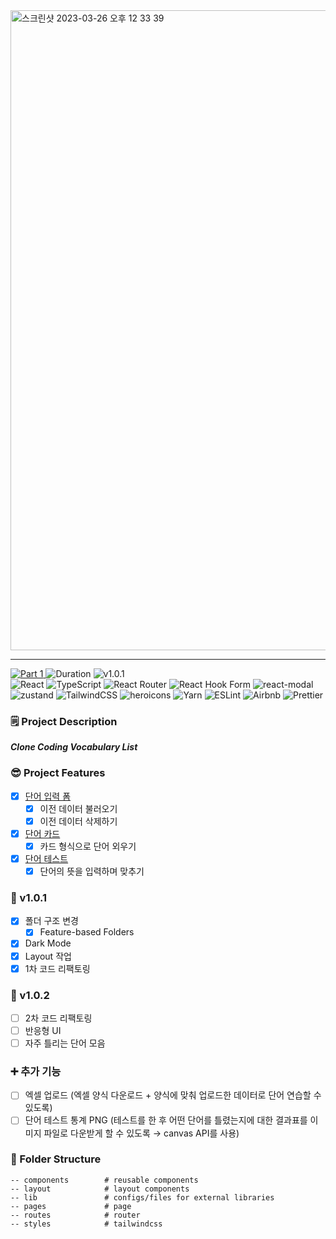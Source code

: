 <div>
  <img width="1024" alt="스크린샷 2023-03-26 오후 12 33 39" src="https://user-images.githubusercontent.com/52883505/227753766-ebd2599b-5b4f-4cbb-85c9-5ca4d159be3c.png">
  <hr/>
  <a href="https://github.com/namiein/weekly-clone-coding">
    <img src="https://img.shields.io/badge/Part%201-Weekly%20Clone%20Coding-blue?style=flat" alt="Part 1" />
  </a>
  <img src="https://img.shields.io/badge/v1.0.0-2022--09--22%20~%202022--10--02-ffe5ec?style=flat" alt="Duration" />
    <img src="https://img.shields.io/badge/v1.0.1-2023--03-ffc2d1?style=flat" alt="v1.0.1" />

  <br/>
  <img src="https://img.shields.io/badge/react-%2320232a.svg?style=flat&logo=react&logoColor=%2361DAFB" alt="React" />
  <img src="https://img.shields.io/badge/typescript-%23007ACC.svg?style=flat&logo=typescript&logoColor=white" alt="TypeScript" />
  <img src="https://img.shields.io/badge/React_Router-CA4245?style=flat&logo=react-router&logoColor=white" alt="React Router" />
  <img src="https://img.shields.io/badge/React%20Hook%20Form-%23EC5990.svg?style=flat&logo=reacthookform&logoColor=white" alt="React Hook Form" />
  <img src="https://img.shields.io/badge/-react--modal-black?style=flat" alt="react-modal" />
  <img src="https://img.shields.io/badge/-zustand-black?style=flat" alt="zustand" />
  <img src="https://img.shields.io/badge/tailwindcss-%2338B2AC.svg?style=flat&logo=tailwind-css&logoColor=white" alt="TailwindCSS" />
  <img src="https://img.shields.io/badge/-heroicons-8B5CF6?style=flat" alt="heroicons" />
  <img src="https://img.shields.io/badge/yarn-%232C8EBB.svg?style=flat&logo=yarn&logoColor=white" alt="Yarn" />
  <img src="https://img.shields.io/badge/ESLint-4B3263?style=flat&logo=eslint&logoColor=white" alt="ESLint" />
  <img src="https://img.shields.io/badge/Airbnb-%23ff5a5f.svg?style=flat&logo=Airbnb&logoColor=white" alt="Airbnb" />
  <img src="https://img.shields.io/badge/prettier-1A2C34?style=flat&logo=prettier&logoColor=F7BA3E" alt="Prettier" />
</div>
  
### 🗒️ Project Description

**_Clone Coding Vocabulary List_**

### 😎 Project Features

-   [x] [단어 입력 폼](https://github.com/namiein/weekly-clone-coding/blob/main/my-voca/1.md)
    -   [x] 이전 데이터 불러오기
    -   [x] 이전 데이터 삭제하기
-   [x] [단어 카드](https://github.com/namiein/weekly-clone-coding/blob/main/my-voca/2.md)
    -   [x] 카드 형식으로 단어 외우기
-   [x] [단어 테스트](https://github.com/namiein/weekly-clone-coding/blob/main/my-voca/3.md)
    -   [x] 단어의 뜻을 입력하며 맞추기

### 🚀 v1.0.1

-   [x] 폴더 구조 변경
    -   [x] Feature-based Folders
-   [x] Dark Mode
-   [x] Layout 작업
-   [x] 1차 코드 리팩토링

### 🔮 v1.0.2

-   [ ] 2차 코드 리팩토링
-   [ ] 반응형 UI
-   [ ] 자주 틀리는 단어 모음

### ➕ 추가 기능

-   [ ] 엑셀 업로드 (엑셀 양식 다운로드 + 양식에 맞춰 업로드한 데이터로 단어 연습할 수 있도록)
-   [ ] 단어 테스트 통계 PNG (테스트를 한 후 어떤 단어를 틀렸는지에 대한 결과표를 이미지 파일로 다운받게 할 수 있도록 → canvas API를 사용)

### 📁 Folder Structure

```
-- components        # reusable components
-- layout            # layout components
-- lib               # configs/files for external libraries
-- pages             # page
-- routes            # router
-- styles            # tailwindcss
```
